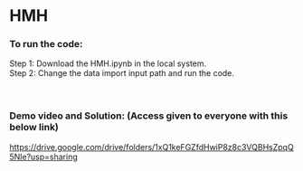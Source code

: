 # HMH

### To run the code:<br>
Step 1: Download the HMH.ipynb in the local system.<br>
Step 2: Change the data import input path and run the code.<br>
<br>
<br>

### Demo video and Solution: (Access given to everyone with this below link)<br>

https://drive.google.com/drive/folders/1xQ1keFGZfdHwiP8z8c3VQBHsZpqQ5Nle?usp=sharing
